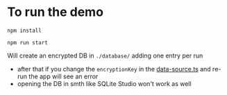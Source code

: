 # To run the demo

```shell
npm install
```

```shell
npm run start
```

Will create an encrypted DB in `./database/` adding one entry per run
- after that if you change the `encryptionKey` in the [data-source.ts](src/db/data-source.ts)
and re-run the app will see an error
- opening the DB in smth like SQLite Studio won't work as well
